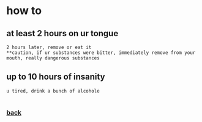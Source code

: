 # how to

## at least 2 hours on ur tongue
    2 hours later, remove or eat it
    **caution, if ur substances were bitter, immediately remove from your mouth, really dangerous substances

## up to 10 hours of insanity
    u tired, drink a bunch of alcohole

#
### [back](main.md)